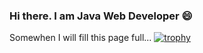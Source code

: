 ### Hi there. I am Java Web Developer 😄
Somewhen I will fill this page full...
[![trophy](https://github-profile-trophy.vercel.app/?username=jahimees)](https://github.com/ryo-ma/github-profile-trophy)
<!--
**Jahimees/Jahimees** is a ✨ _special_ ✨ repository because its `README.md` (this file) appears on your GitHub profile.

Here are some ideas to get you started:

- 🔭 I’m currently working on ...
- 🌱 I’m currently learning ...
- 👯 I’m looking to collaborate on ...
- 🤔 I’m looking for help with ...
- 💬 Ask me about ...
- 📫 How to reach me: ...
- 😄 Pronouns: ...
- ⚡ Fun fact: ...
-->
